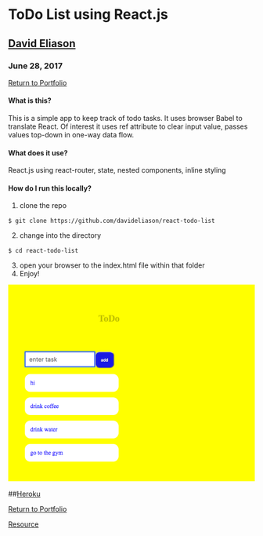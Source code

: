 # ToDo List using React.js
## [David Eliason](http://www.davethemaker.com)
### June 28, 2017

[Return to Portfolio](https://davideliason.github.io/)

#### What is this?
This is a simple app to keep track of todo tasks. It uses browser Babel to translate React. Of interest it uses ref attribute to clear input value, passes values top-down in one-way data flow.

#### What does it use?
React.js using react-router, state, nested components, inline styling

#### How do I run this locally?
1. clone the repo
````
$ git clone https://github.com/davideliason/react-todo-list
````
2. change into the directory
````
$ cd react-todo-list
````
3. open your browser to the index.html file within that folder
4. Enjoy!

![react-todo](./react-todo.png?raw=true "react-todo-list")

##[Heroku](https://browser-react-todolist.herokuapp.com/)

[Return to Portfolio](https://davideliason.github.io/)

[Resource](https://medium.com/@saadshaikh100/how-to-deploy-your-static-website-on-heroku-69f120626b12)
